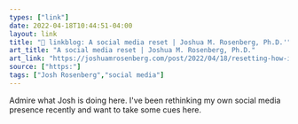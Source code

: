 ```yaml
---
types: ["link"]
date: 2022-04-18T10:44:51-04:00
layout: link
title: "🔗 linkblog: A social media reset | Joshua M. Rosenberg, Ph.D.'"
art_title: "A social media reset | Joshua M. Rosenberg, Ph.D."
art_link: "https://joshuamrosenberg.com/post/2022/04/18/resetting-how-i-use-social-media/"
source: ["https:"]
tags: ["Josh Rosenberg","social media"]
---
```

Admire what Josh is doing here. I've been rethinking my own social media presence recently and want to take some cues here.
